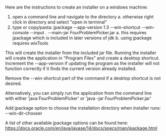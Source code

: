 Here are the instructions to create an installer on a windows machine:

1. open a command line and navigate to the directory
	a. otherwise right click in directory and select "open in terminal"
2. type or copy/pasta: jpackage --app-version 1.3 --win-shortcut --win-console --input . --main-jar FourProblemPicker.jar
	a. this requires jpackage which is included in later
		versions of jdk 
	b. using jpackage requires wixTools

This will create the installer from the included jar file. Running the installer 
will create the application in "Program Files" and create a desktop shortcut. 
Increment the --app-version if updating the program as the installer will not 
function correctly if it finds the current version already installed.

Remove the --win-shortcut part of the command if a desktop shortcut is not desired.

Alternatively, you can simply run the application from the command line with 
either 'java FourProblemPicker' or 'java -jar FourProblemPicker.jar'

Add jpackage option to choose the installation directory when installer runs:
	--win-dir-chooser 

A list of other available jpackage options can be found here: https://docs.oracle.com/en/java/javase/14/docs/specs/man/jpackage.html
